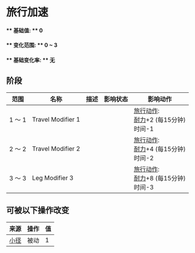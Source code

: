 # 旅行加速  
#### ** 基础值: ** 0   
#### ** 变化范围: ** 0 ~ 3  
#### ** 基础变化率: ** 无   
## 阶段  
范围  |  名称  |  描述  |  影响状态  |  影响动作  
----  |  ----  |  ----  |  ----  |  ----  
1 ～ 1  |  Travel Modifier 1  |    |    |  [旅行动作](TravelAction.md): <br>[耐力](Stamina.md)+2 (每15分钟)<br>时间-1  
2 ～ 2  |  Travel Modifier 2  |    |    |  [旅行动作](TravelAction.md): <br>[耐力](Stamina.md)+4 (每15分钟)<br>时间-2  
3 ～ 3  |  Leg Modifier 3  |    |    |  [旅行动作](TravelAction.md): <br>[耐力](Stamina.md)+8 (每15分钟)<br>时间-3  
## 可被以下操作改变  
来源  |  操作  |  值  
----  |  ----  |  ----  
[小径](Imp_Path.md)  |  被动  |  1  


<script>document.title="旅行加速 - 卡牌生存百科 Card Survival Wiki";</script>